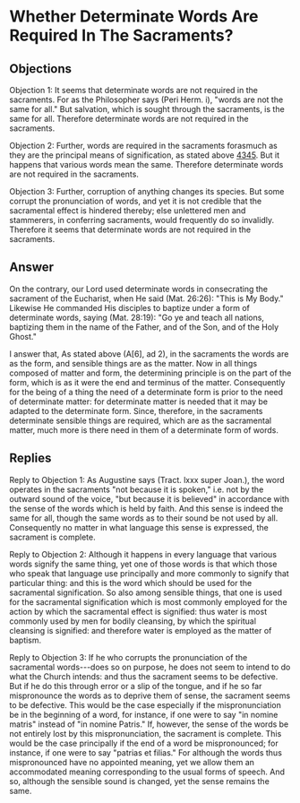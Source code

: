 # Whether Determinate Words Are Required In The Sacraments?

## Objections

Objection 1: It seems that determinate words are not required in the sacraments. For as the Philosopher says (Peri Herm. i), "words are not the same for all." But salvation, which is sought through the sacraments, is the same for all. Therefore determinate words are not required in the sacraments.

Objection 2: Further, words are required in the sacraments forasmuch as they are the principal means of signification, as stated above [4345](A[6]). But it happens that various words mean the same. Therefore determinate words are not required in the sacraments.

Objection 3: Further, corruption of anything changes its species. But some corrupt the pronunciation of words, and yet it is not credible that the sacramental effect is hindered thereby; else unlettered men and stammerers, in conferring sacraments, would frequently do so invalidly. Therefore it seems that determinate words are not required in the sacraments.

## Answer

On the contrary, our Lord used determinate words in consecrating the sacrament of the Eucharist, when He said (Mat. 26:26): "This is My Body." Likewise He commanded His disciples to baptize under a form of determinate words, saying (Mat. 28:19): "Go ye and teach all nations, baptizing them in the name of the Father, and of the Son, and of the Holy Ghost."

I answer that, As stated above (A[6], ad 2), in the sacraments the words are as the form, and sensible things are as the matter. Now in all things composed of matter and form, the determining principle is on the part of the form, which is as it were the end and terminus of the matter. Consequently for the being of a thing the need of a determinate form is prior to the need of determinate matter: for determinate matter is needed that it may be adapted to the determinate form. Since, therefore, in the sacraments determinate sensible things are required, which are as the sacramental matter, much more is there need in them of a determinate form of words.

## Replies

Reply to Objection 1: As Augustine says (Tract. lxxx super Joan.), the word operates in the sacraments "not because it is spoken," i.e. not by the outward sound of the voice, "but because it is believed" in accordance with the sense of the words which is held by faith. And this sense is indeed the same for all, though the same words as to their sound be not used by all. Consequently no matter in what language this sense is expressed, the sacrament is complete.

Reply to Objection 2: Although it happens in every language that various words signify the same thing, yet one of those words is that which those who speak that language use principally and more commonly to signify that particular thing: and this is the word which should be used for the sacramental signification. So also among sensible things, that one is used for the sacramental signification which is most commonly employed for the action by which the sacramental effect is signified: thus water is most commonly used by men for bodily cleansing, by which the spiritual cleansing is signified: and therefore water is employed as the matter of baptism.

Reply to Objection 3: If he who corrupts the pronunciation of the sacramental words---does so on purpose, he does not seem to intend to do what the Church intends: and thus the sacrament seems to be defective. But if he do this through error or a slip of the tongue, and if he so far mispronounce the words as to deprive them of sense, the sacrament seems to be defective. This would be the case especially if the mispronunciation be in the beginning of a word, for instance, if one were to say "in nomine matris" instead of "in nomine Patris." If, however, the sense of the words be not entirely lost by this mispronunciation, the sacrament is complete. This would be the case principally if the end of a word be mispronounced; for instance, if one were to say "patrias et filias." For although the words thus mispronounced have no appointed meaning, yet we allow them an accommodated meaning corresponding to the usual forms of speech. And so, although the sensible sound is changed, yet the sense remains the same.